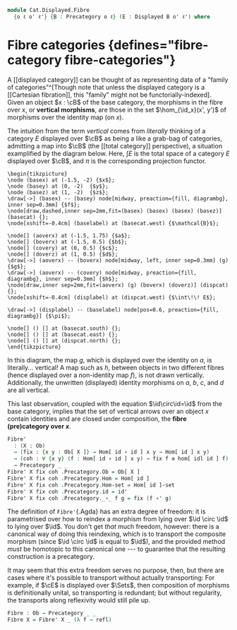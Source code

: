 <!--
```agda
open import Cat.Displayed.Base
open import Cat.Prelude

import Cat.Displayed.Reasoning as Dr
import Cat.Displayed.Solver as Ds
```
-->

```agda
module Cat.Displayed.Fibre
  {o ℓ o' ℓ'} {B : Precategory o ℓ} (E : Displayed B o' ℓ') where
```

<!--
```agda
open Precategory B
open Dr E
open Ds
```
-->

# Fibre categories {defines="fibre-category fibre-categories"}

A [[displayed category]] can be thought of as representing data of a
"family of categories"^[Though note that unless the displayed category
is a [[Cartesian fibration]], this "family" might not be
functorially-indexed].  Given an object $x : \cB$ of the base category,
the morphisms in the fibre over x, or **vertical morphisms**, are those
in the set $\hom_{\id_x}(x', y')$ of morphisms over the identity map (on
$x$).

The intuition from the term _vertical_ comes from _literally_ thinking
of a category $E$ displayed over $\cB$ as being a like a grab-bag of
categories, admitting a map into $\cB$ (the [[total category]]
perspective), a situation examplified by the diagram below. Here, $\int
E$ is the total space of a category $E$ displayed over $\cB$, and $\pi$
is the corresponding projection functor.

~~~{.quiver}
\begin{tikzpicture}
\node (basex) at (-1.5, -2) {$x$};
\node (basey) at (0, -2)  {$y$};
\node (basez) at (1, -2)  {$z$};
\draw[->] (basex) -- (basey) node[midway, preaction={fill, diagrambg}, inner sep=0.3mm] {$f$};
\node[draw,dashed,inner sep=2mm,fit=(basex) (basex) (basex) (basez)] (basecat) {};
\node[xshift=-0.4cm] (baselabel) at (basecat.west) {$\mathcal{B}$};

\node[] (aoverx) at (-1.5, 1.75) {$a$};
\node[] (boverx) at (-1.5, 0.5) {$b$};
\node[] (covery) at (0, 0.5) {$c$};
\node[] (doverz) at (1, 0.5) {$d$};
\draw[->] (aoverx) -- (boverx) node[midway, left, inner sep=0.3mm] (g) {$g$};
\draw[->] (aoverx) -- (covery) node[midway, preaction={fill, diagrambg}, inner sep=0.3mm] {$h$};
\node[draw,inner sep=2mm,fit=(aoverx) (g) (boverx) (doverz)] (dispcat) {};
\node[xshift=-0.4cm] (displabel) at (dispcat.west) {$\int\!\! E$};

\draw[->] (displabel) -- (baselabel) node[pos=0.6, preaction={fill, diagrambg}] {$\pi$};

\node[] () [] at (basecat.south) {};
\node[] () [] at (basecat.east) {};
\node[] () [] at (dispcat.north) {};
\end{tikzpicture}
~~~

In this diagram, the map $g$, which is displayed over the identity on
$a$, is literally... vertical! A map such as $h$, between objects in two
different fibres (hence displayed over a non-identity map $f$), is not
drawn vertically. Additionally, the unwritten (displayed) identity
morphisms on $a$, $b$, $c$, and $d$ are all vertical.

This last observation, coupled with the equation
$\id\circ\id=\id$ from the base category, implies that the
set of vertical arrows over an object $x$ contain identities and are
closed under composition, the **fibre (pre)category over $x$**.

```agda
Fibre'
  : (X : Ob)
  → (fix : {x y : Ob[ X ]} → Hom[ id ∘ id ] x y → Hom[ id ] x y)
  → (coh : ∀ {x y} (f : Hom[ id ∘ id ] x y) → fix f ≡ hom[ idl id ] f)
  → Precategory _ _
Fibre' X fix coh .Precategory.Ob = Ob[ X ]
Fibre' X fix coh .Precategory.Hom = Hom[ id ]
Fibre' X fix coh .Precategory.Hom-set = Hom[ id ]-set
Fibre' X fix coh .Precategory.id = id'
Fibre' X fix coh .Precategory._∘_ f g = fix (f ∘' g)
```

The definition of `Fibre'`{.Agda} has an extra degree of freedom: it is
parametrised over how to reindex a morphism from lying over $\id
\circ \id$ to lying over $\id$. You don't get _that_ much
freedom, however: there is a canonical way of doing this reindexing,
which is to transport the composite morphism (since $\id \circ
\id$ is equal to $\id$), and the provided method _must_ be
homotopic to this canonical one --- to guarantee that the resulting
construction is a precategory.

It may seem that this extra freedom serves no purpose, then, but there
are cases where it's possible to transport without actually
transporting: For example, if $\cE$ is displayed over $\Sets$, then
composition of morphisms is definitionally unital, so transporting is
redundant; but without regularity, the transports along reflexivity
would still pile up.

<!--
```agda
Fibre' X fix coh .Precategory.idr f =
  fix (f ∘' id')           ≡⟨ coh (f ∘' id') ⟩
  hom[ idl id ] (f ∘' id') ≡⟨ Ds.disp! E ⟩
  f                        ∎
Fibre' X fix coh .Precategory.idl f =
  fix (id' ∘' f)           ≡⟨ coh (id' ∘' f) ⟩
  hom[ idl id ] (id' ∘' f) ≡⟨ from-pathp (idl' f) ⟩
  f                        ∎
Fibre' X fix coh .Precategory.assoc f g h =
  fix (f ∘' fix (g ∘' h))                     ≡⟨ ap (λ e → fix (f ∘' e)) (coh _) ∙ coh _ ⟩
  hom[ idl id ] (f ∘' hom[ idl id ] (g ∘' h)) ≡⟨ Ds.disp! E ⟩
  hom[ idl id ] (hom[ idl id ] (f ∘' g) ∘' h) ≡⟨ sym (coh _) ∙ ap (λ e → fix (e ∘' h)) (sym (coh _)) ⟩
  fix (fix (f ∘' g) ∘' h)                     ∎
```
-->

```agda
Fibre : Ob → Precategory _ _
Fibre X = Fibre' X _ (λ f → refl)
```
